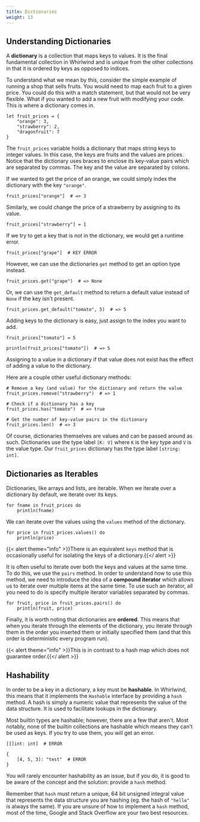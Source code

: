 ```yaml
---
title: Dictionaries
weight: 13
---
```


## Understanding Dictionaries

A **dictionary** is a collection that maps keys to values.  It is the final fundamental 
collection in Whirlwind and is unique from the other collections in that it is ordered
by keys as opposed to indices.

To understand what we mean by this, consider the simple example of running a shop that
sells fruits.  You would need to map each fruit to a given price.  You could do this with
a match statement, but that would not be very flexible.  What if you wanted to add a new
fruit with modifying your code.  This is where a dictionary comes in.  

    let fruit_prices = {
        "orange": 3,
        "strawberry": 2,
        "dragonfruit": 7
    }

The `fruit_prices` variable holds a dictionary that maps string keys to integer values.
In this case, the keys are fruits and the values are prices.  Notice that the dictionary
uses braces to enclose its key-value pairs which are separated by commas.  The key and
the value are separated by colons.

If we wanted to get the price of an orange, we could simply index the dictionary with the
key `"orange"`.

    fruit_prices["orange"]  # => 3

Similarly, we could change the price of a strawberry by assigning to its value.

    fruit_prices["strawberry"] = 1

If we try to get a key that is not in the dictionary, we would get a runtime error.

    fruit_prices["grape"]  # KEY ERROR

However, we can use the dictionaries `get` method to get an option type instead.

    fruit_prices.get("grape")  # => None

Or, we can use the `get_default` method to return a default value instead of `None` if
the key isn't present.

    fruit_prices.get_default("tomato", 5)  # => 5

Adding keys to the dictionary is easy, just assign to the index you want to add.

    fruit_prices["tomato"] = 5

    println(fruit_prices["tomato"])  # => 5

Assigning to a value in a dictionary if that value does not exist has the effect of
adding a value to the dictionary.

Here are a couple other useful dictionary methods:

    # Remove a key (and value) for the dictionary and return the value
    fruit_prices.remove("strawberry")  # => 1

    # Check if a dictionary has a key
    fruit_prices.has("tomato")  # => true

    # Get the number of key-value pairs in the dictionary
    fruit_prices.len()  # => 3

Of course, dictionaries themselves are values and can be passed around as such. 
Dictionaries use the type label `[K: V]` where `K` is the key type and `V` is the value
type.  Our `fruit_prices` dictionary has the type label `[string: int]`.  

## Dictionaries as Iterables

Dictionaries, like arrays and lists, are iterable.  When we iterate over a dictionary
by default, we iterate over its keys.

    for fname in fruit_prices do
        println(fname)

We can iterate over the values using the `values` method of the dictionary.

    for price in fruit_prices.values() do
        println(price)

{{< alert theme="info" >}}There is an equivalent `keys` method that is occasionally
useful for isolating the keys of a dictionary.{{</ alert >}}

It is often useful to iterate over both the keys and values at the same time.  To
do this, we use the `pairs` method.  In order to understand how to use this method,
we need to introduce the idea of a **compound iterator** which allows us to iterate
over multiple items at the same time.  To use such an iterator, all you need to do is
specify multiple iterator variables separated by commas.

    for fruit, price in fruit_prices.pairs() do
        println(fruit, price)

Finally, it is worth noting that dictionaries are **ordered**.  This means that when
you iterate through the elements of the dictionary, you iterate through them in the
order you inserted them or initially specified them (and that this order is deterministic 
every program run).

{{< alert theme="info" >}}This is in contrast to a hash map which does not guarantee
order.{{</ alert >}}

## Hashability

In order to be a key in a dictionary, a key must be **hashable**.  In Whirlwind, this means
that it implements the `Hashable` interface by providing a `hash` method.  A hash is simply
a numeric value that represents the value of the data structure.  It is used to facilitate
lookups in the dictionary.  

Most builtin types are hashable; however, there are a few that aren't.  Most notably, none of
the builtin collections are hashable which means they can't be used as keys.  If you try to use
them, you will get an error.

    [[]int: int]  # ERROR

    {
        [4, 5, 3]: "test"  # ERROR
    }

You will rarely encounter hashability as an issue, but if you do, it is good to be aware of
the concept and the solution: provide a `hash` method.  

Remember that `hash` must return a unique, 64 bit unsigned integral value that represents the
data structure you are hashing (eg. the hash of `"hello"` is always the same).  If you are
unsure of how to implement a `hash` method, most of the time, Google and Stack Overflow are
your two best resources. 
